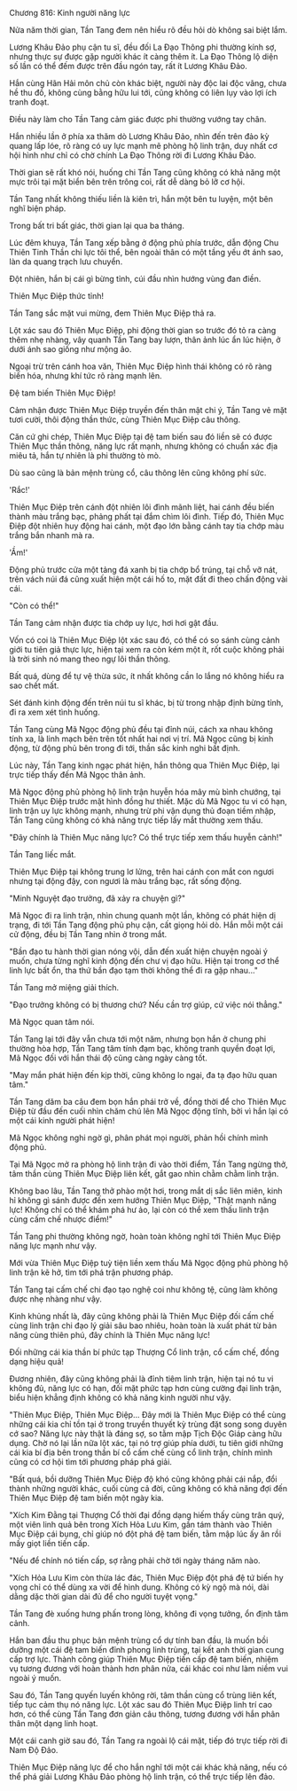 




Chương 816: Kinh người năng lực


Nửa năm thời gian, Tần Tang đem nên hiểu rõ đều hỏi dò không sai biệt lắm.

Lương Khâu Đảo phụ cận tu sĩ, đều đối La Đạo Thông phi thường kính sợ, nhưng thực sự được gặp người khác ít càng thêm ít. La Đạo Thông lộ diện số lần có thể đếm được trên đầu ngón tay, rất ít Lương Khâu Đảo.

Hắn cùng Hãn Hải môn chủ còn khác biệt, người này độc lai độc vãng, chưa hề thu đồ, không cùng bằng hữu lui tới, cũng không có liên lụy vào lợi ích tranh đoạt.

Điều này làm cho Tần Tang cảm giác được phi thường vướng tay chân.

Hắn nhiều lần ở phía xa thăm dò Lương Khâu Đảo, nhìn đến trên đảo kỳ quang lấp lóe, rõ ràng có uy lực mạnh mẽ phòng hộ linh trận, duy nhất cơ hội hình như chỉ có chờ chính La Đạo Thông rời đi Lương Khâu Đảo.

Thời gian sẽ rất khó nói, huống chi Tần Tang cũng không có khả năng một mực trôi tại mặt biển bên trên trông coi, rất dễ dàng bỏ lỡ cơ hội.

Tần Tang nhất không thiếu liền là kiên trì, hắn một bên tu luyện, một bên nghĩ biện pháp.

Trong bất tri bất giác, thời gian lại qua ba tháng.

Lúc đêm khuya, Tần Tang xếp bằng ở động phủ phía trước, dẫn động Chu Thiên Tinh Thần chi lực tôi thể, bên ngoài thân có một tầng yếu ớt ánh sao, làn da quang trạch lưu chuyển.

Đột nhiên, hắn bị cái gì bừng tỉnh, cúi đầu nhìn hướng vùng đan điền.

Thiên Mục Điệp thức tỉnh!

Tần Tang sắc mặt vui mừng, đem Thiên Mục Điệp thả ra.

Lột xác sau đó Thiên Mục Điệp, phi động thời gian so trước đó tỏ ra càng thêm nhẹ nhàng, vây quanh Tần Tang bay lượn, thân ảnh lúc ẩn lúc hiện, ở dưới ánh sao giống như mộng ảo.

Ngoại trừ trên cánh hoa văn, Thiên Mục Điệp hình thái không có rõ ràng biến hóa, nhưng khí tức rõ ràng mạnh lên.

Đệ tam biến Thiên Mục Điệp!

Cảm nhận được Thiên Mục Điệp truyền đến thân mật chi ý, Tần Tang vẻ mặt tươi cười, thôi động thần thức, cùng Thiên Mục Điệp câu thông.

Căn cứ ghi chép, Thiên Mục Điệp tại đệ tam biến sau đó liền sẽ có được Thiên Mục thần thông, năng lực rất mạnh, nhưng không có chuẩn xác địa miêu tả, hắn tự nhiên là phi thường tò mò.

Dù sao cũng là bản mệnh trùng cổ, câu thông lên cũng không phí sức.

'Rắc!'

Thiên Mục Điệp trên cánh đột nhiên lôi đình mãnh liệt, hai cánh đều biến thành màu trắng bạc, phảng phất tại đắm chìm lôi đình. Tiếp đó, Thiên Mục Điệp đột nhiên huy động hai cánh, một đạo lớn bằng cánh tay tia chớp màu trắng bắn nhanh mà ra.

'Ầm!'

Động phủ trước cửa một tảng đá xanh bị tia chớp bổ trúng, tại chỗ vỡ nát, trên vách núi đá cũng xuất hiện một cái hố to, mặt đất đi theo chấn động vài cái.

"Còn có thể!"

Tần Tang cảm nhận được tia chớp uy lực, hơi hơi gật đầu.

Vốn có coi là Thiên Mục Điệp lột xác sau đó, có thể có so sánh cùng cảnh giới tu tiên giả thực lực, hiện tại xem ra còn kém một ít, rốt cuộc không phải là trời sinh nó mang theo ngự lôi thần thông.

Bất quá, dùng để tự vệ thừa sức, ít nhất không cần lo lắng nó không hiểu ra sao chết mất.

Sét đánh kinh động đến trên núi tu sĩ khác, bị từ trong nhập định bừng tỉnh, đi ra xem xét tình huống.

Tần Tang cùng Mã Ngọc động phủ đều tại đỉnh núi, cách xa nhau không tính xa, là linh mạch bên trên tốt nhất hai nơi vị trí. Mã Ngọc cũng bị kinh động, từ động phủ bên trong đi tới, thần sắc kinh nghi bất định.

Lúc này, Tần Tang kinh ngạc phát hiện, hắn thông qua Thiên Mục Điệp, lại trực tiếp thấy đến Mã Ngọc thân ảnh.

Mã Ngọc động phủ phòng hộ linh trận huyễn hóa mây mù bình chướng, tại Thiên Mục Điệp trước mặt hình đồng hư thiết. Mặc dù Mã Ngọc tu vi có hạn, linh trận uy lực không mạnh, nhưng trừ phi vận dụng thủ đoạn tiềm nhập, Tần Tang cũng không có khả năng trực tiếp lấy mắt thường xem thấu.

"Đây chính là Thiên Mục năng lực? Có thể trực tiếp xem thấu huyễn cảnh!"

Tần Tang liếc mắt.

Thiên Mục Điệp tại không trung lơ lửng, trên hai cánh con mắt con ngươi nhưng tại động đậy, con ngươi là màu trắng bạc, rất sống động.

"Minh Nguyệt đạo trưởng, đã xảy ra chuyện gì?"

Mã Ngọc đi ra linh trận, nhìn chung quanh một lần, không có phát hiện dị trạng, đi tới Tần Tang động phủ phụ cận, cất giọng hỏi dò. Hắn mỗi một cái cử động, đều bị Tần Tang nhìn ở trong mắt.

"Bần đạo tu hành thời gian nóng vội, dẫn đến xuất hiện chuyện ngoài ý muốn, chưa từng nghĩ kinh động đến chư vị đạo hữu. Hiện tại trong cơ thể linh lực bất ổn, tha thứ bần đạo tạm thời không thể đi ra gặp nhau..."

Tần Tang mở miệng giải thích.

"Đạo trưởng không có bị thương chứ? Nếu cần trợ giúp, cứ việc nói thẳng."

Mã Ngọc quan tâm nói.

Tần Tang lại tới đây vẫn chưa tới một năm, nhưng bọn hắn ở chung phi thường hòa hợp, Tần Tang tâm tính đạm bạc, không tranh quyền đoạt lợi, Mã Ngọc đối với hắn thái độ cũng càng ngày càng tốt.

"May mắn phát hiện đến kịp thời, cũng không lo ngại, đa tạ đạo hữu quan tâm."

Tần Tang dăm ba câu đem bọn hắn phái trở về, đồng thời để cho Thiên Mục Điệp từ đầu đến cuối nhìn chăm chú lên Mã Ngọc động tĩnh, bởi vì hắn lại có một cái kinh người phát hiện!

Mã Ngọc không nghi ngờ gì, phân phát mọi người, phản hồi chính mình động phủ.

Tại Mã Ngọc mở ra phòng hộ linh trận đi vào thời điểm, Tần Tang ngừng thở, tâm thần cùng Thiên Mục Điệp liên kết, gắt gao nhìn chằm chằm linh trận.

Không bao lâu, Tần Tang thở phào một hơi, trong mắt dị sắc liên miên, kinh hỉ không gì sánh được đến xem hướng Thiên Mục Điệp, "Thật mạnh năng lực! Không chỉ có thể khám phá hư ảo, lại còn có thể xem thấu linh trận cùng cấm chế nhược điểm!"

Tần Tang phi thường không ngờ, hoàn toàn không nghĩ tới Thiên Mục Điệp năng lực mạnh như vậy.

Mới vừa Thiên Mục Điệp tuỳ tiện liền xem thấu Mã Ngọc động phủ phòng hộ linh trận kẽ hở, tìm tới phá trận phương pháp.

Tần Tang tại cấm chế chi đạo tạo nghệ coi như không tệ, cũng làm không được nhẹ nhàng như vậy.

Kinh khủng nhất là, đây cũng không phải là Thiên Mục Điệp đối cấm chế cùng linh trận chi đạo lý giải sâu bao nhiêu, hoàn toàn là xuất phát từ bản năng cùng thiên phú, đây chính là Thiên Mục năng lực!

Đối những cái kia thần bí phức tạp Thượng Cổ linh trận, cổ cấm chế, đồng dạng hiệu quả!

Đương nhiên, đây cũng không phải là đỉnh tiêm linh trận, hiện tại nó tu vi không đủ, năng lực có hạn, đối mặt phức tạp hơn cùng cường đại linh trận, biểu hiện khẳng định không có khả năng kinh người như vậy.

"Thiên Mục Điệp, Thiên Mục Điệp... Đây mới là Thiên Mục Điệp có thể cùng những cái kia chỉ tồn tại ở trong truyền thuyết kỳ trùng đặt song song duyên cớ sao? Năng lực này thật là đáng sợ, so tằm mập Tịch Độc Giáp càng hữu dụng. Chờ nó lại lần nữa lột xác, tại nó trợ giúp phía dưới, tu tiên giới những cái kia bí địa bên trong thần bí cổ cấm chế cùng cổ linh trận, chính mình cũng có cơ hội tìm tới phương pháp phá giải.

"Bất quá, bồi dưỡng Thiên Mục Điệp độ khó cũng không phải cái nắp, đổi thành những người khác, cuối cùng cả đời, cũng không có khả năng đợi đến Thiên Mục Điệp đệ tam biến một ngày kia.

"Xích Kim Đằng tại Thượng Cổ thời đại đồng dạng hiếm thấy cùng trân quý, một viên linh quả bên trong Xích Hỏa Lưu Kim, gần tám thành vào Thiên Mục Điệp cái bụng, chỉ giúp nó đột phá đệ tam biến, tằm mập lúc ấy ăn rồi mấy giọt liền tiến cấp.

"Nếu để chính nó tiến cấp, sợ rằng phải chờ tới ngày tháng năm nào.

"Xích Hỏa Lưu Kim còn thừa lác đác, Thiên Mục Điệp đột phá đệ tứ biến hy vọng chỉ có thể dùng xa vời để hình dung. Không có kỳ ngộ mà nói, dài dằng dặc thời gian dài đủ để cho người tuyệt vọng."

Tần Tang đè xuống hưng phấn trong lòng, không đi vọng tưởng, ổn định tâm cảnh.

Hắn ban đầu thu phục bản mệnh trùng cổ dự tính ban đầu, là muốn bồi dưỡng một cái đệ tam biến đỉnh phong linh trùng, tại kết anh thời gian cung cấp trợ lực. Thành công giúp Thiên Mục Điệp tiến cấp đệ tam biến, nhiệm vụ tương đương với hoàn thành hơn phân nửa, cái khác coi như làm niềm vui ngoài ý muốn.

Sau đó, Tần Tang quyến luyến không rời, tâm thần cùng cổ trùng liên kết, tiếp tục cảm thụ nó năng lực. Lột xác sau đó Thiên Mục Điệp linh trí cao hơn, có thể cùng Tần Tang đơn giản câu thông, tương đương với hắn phân thân một dạng linh hoạt.

Một cái canh giờ sau đó, Tần Tang ra ngoài lộ cái mặt, tiếp đó trực tiếp rời đi Nam Độ Đảo.

Thiên Mục Điệp năng lực để cho hắn nghĩ tới một cái khác khả năng, nếu có thể phá giải Lương Khâu Đảo phòng hộ linh trận, có thể trực tiếp lên đảo.




